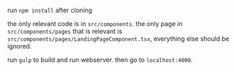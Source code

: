 run `npm install` after cloning

the only relevant code is in `src/components`. the only page in `src/components/pages` that is relevant is `src/components/pages/LandingPageComponent.tsx`, everything else should be ignored.

run `gulp` to build and run webserver. then go to `localhost:4000`.
